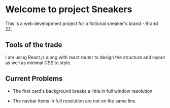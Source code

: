 # Welcome to project Sneakers

This is a web development project for a fictional sneaker's brand - Brand 22.

## Tools of the trade

I am using React.js along with react router to design the structure and layout as well as minimal CSS to style.

## Current Problems

- The first card's background breaks a little in full window resolution.

- The navbar items in full resolution are not on the same line.
